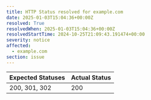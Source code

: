 ```yaml
---
title: HTTP Status resolved for example.com
date: 2025-01-03T15:04:36+00:00Z
resolved: True
resolvedWhen: 2025-01-03T15:04:36+00:00Z
resolvedStartTime: 2024-10-25T21:09:43.191474+00:00
severity: notice
affected:
  - example.com
section: issue
---
```


| Expected Statuses | Actual Status  |
|-------------------|----------------|
| 200, 301, 302 | 200 |
